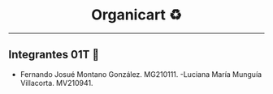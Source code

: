 <h1 align="center"> Organicart ♻️ </h1>

---
## Integrantes 01T 🎯
- Fernando Josué Montano González. MG210111.
-Luciana María Munguía Villacorta. MV210941.

